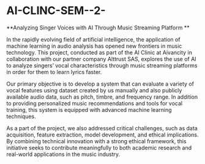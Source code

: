 # AI-CLINC-SEM--2-
**Analyzing Singer Voices with AI Through Music Streaming Platform **

In the rapidly evolving field of artificial intelligence, the application of machine learning in audio analysis has opened new frontiers in music technology. This project, conducted as part of the AI Clinic at Aivancity in collaboration with our partner company Alttrust SAS, explores the use of AI to analyze singers’ vocal characteristics through music streaming platforms in order for them to learn lyrics faster. 

Our primary objective is to develop a system that can evaluate a variety of vocal features using dataset created by us manually and also publicly available audio data, such as pitch, timbre, and frequency range. In addition to providing personalized music recommendations and tools for vocal training, this system is equipped with advanced machine learning techniques.

As a part of the project, we also addressed critical challenges, such as data acquisition, feature extraction, model development, and ethical implications. By combining technical innovation with a strong ethical framework, this initiative seeks to contribute meaningfully to both academic research and real-world applications in the music industry.
